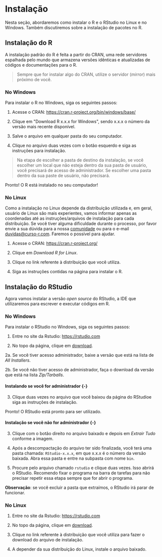 
# Instalação 

Nesta seção, abordaremos como instalar o R e o RStudio no Linux e no Windows. Também discutiremos sobre a instalação de pacotes no R.

## Instalação do R

A instalação padrão do R é feita a partir do CRAN, uma rede servidores espalhada pelo mundo que armazena versões idênticas e atualizadas de códigos e documentações para o R. 

> Sempre que for instalar algo do CRAN, utilize o servidor (*mirror*) mais próximo de você.

### No Windows

Para instalar o R no Windows, siga os seguintes passos:

1. Acesse o CRAN: https://cran.r-project.org/bin/windows/base/

2. Clique em "Download R x.x.x for Windows", sendo x.x.x o número da versão mais recente disponível.
  
3. Salve o arquivo em qualquer pasta do seu computador.

4. Clique no arquivo duas vezes com o botão esquerdo e siga as instruções para instalação.

> Na etapa de escolher a pasta de destino da instalação, se você escolher um local que não esteja dentro da sua pasta de usuário, você precisará de acesso de administrador. Se escolher uma pasta dentro da sua paste de usuário, não precisará.

Pronto! O R está instalado no seu computador!

### No Linux

Como a instalação no Linux depende da distribuição utilizada e, em geral, usuário de Linux são mais experientes, vamos informar apenas as coordenadas até as instruções/arquivos de instalação para cada distribuição. Se você tiver alguma dificuldade durante o processo, por favor envie a sua dúvida para a nossa [comunidade](https://discourse.curso-r.com/) ou para o e-mail duvidas@curso-r.com. Faremos o possível para ajudar.

1. Acesse o CRAN: https://cran.r-project.org/

2. Clique em *Download R for Linux*.

3. Clique no link referente à distribuição que você utiliza.

4. Siga as instruções contidas na página para instalar o R.

## Instalação do RStudio

Agora vamos instalar a versão *open source* do RStudio, a IDE que utilizaremos para escrever e executar códigos em R. 

### No Windows

Para instalar o RStudio no Windows, siga os seguintes passos:

1. Entre no site da Rstudio: https://rstudio.com

2. No topo da página, clique em [download](https://rstudio.com/products/rstudio/download/).

2a. Se você tiver acesso administrador, baixe a versão que está na lista de *All Installers*.

2b. Se você não tiver acesso de administrador, faça o download da versão
que está na lista *Zip/Tarballs*.

#### Instalando se você for administrador {-}

3. Clique duas vezes no arquivo que você baixou da página do RStudioe siga as instruções de instalação.

Pronto! O RStudio está pronto para ser utilizado.

#### Instalação se você não for administrador {-}

3. Clique com o botão direito no arquivo baixado e depois em *Extrair Tudo* conforme a imagem.

4. Após a descompactação do arquivo ter sido finalizada, você terá uma pasta chamada: `RStudio-x.x.x`, em que x.x.x é o número da versão baixada. Abra essa pasta e entre na subpasta com nome `bin`. 

5. Procure pelo arquivo chamado `rstudio` e clique duas vezes. Isso abrirá o RStudio. Recomendo fixar o programa na barra de tarefas para não precisar repetir essa etapa sempre que for abrir o programa.

**Observação**: se você excluir a pasta que extraímos, o RStudio irá parar de funcionar.

### No Linux

1. Entre no site da Rstudio: https://rstudio.com

2. No topo da página, clique em [download](https://rstudio.com/products/rstudio/download/).

2. Clique no link referente à distribuição que você utiliza para fazer o download do arquivo de instalação.

3. A depender da sua distribuição do Linux, instale o arquivo baixado.
